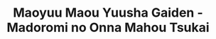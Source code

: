 --- 
title: "Maoyuu Maou Yuusha Gaiden - Madoromi no Onna Mahou Tsukai"
publishdate: "2019-7-3T16:48:46+02:00"
src: "https://365manga.net/manga/maoyuu-maou-yuusha-gaiden-madoromi-no-onna-mahou-tsukai"
image: "https://data.365manga.net/images/thumbnails/15842-maoyuu-maou-yuusha-gaiden-madoromi-no-onna-mahou-tsukai.jpg"
description: ""
---